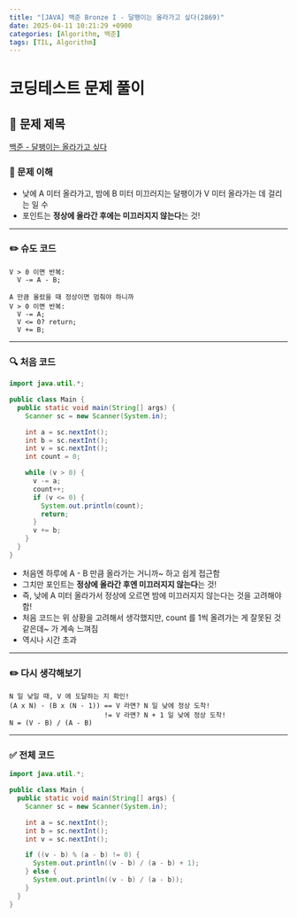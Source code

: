 ```yaml
---
title: "[JAVA] 백준 Bronze I - 달팽이는 올라가고 싶다(2869)"
date: 2025-04-11 10:21:29 +0900
categories: [Algorithm, 백준]
tags: [TIL, Algorithm]
---
```

# 코딩테스트 문제 풀이

## 📘 문제 제목
[백준 - 달팽이는 올라가고 싶다](https://www.acmicpc.net/problem/2869)

### 🧠 문제 이해
- 낮에 A 미터 올라가고, 밤에 B 미터 미끄러지는 달팽이가 V 미터 올라가는 데 걸리는 일 수
- 포인트는 **정상에 올라간 후에는 미끄러지지 않는다**는 것!

---

### ✏️ 슈도 코드

```plaintext
V > 0 이면 반복:
  V -= A - B;

A 만큼 올랐을 때 정상이면 멈춰야 하니까
V > 0 이면 반복:
  V -= A;
  V <= 0? return;
  V += B;
```

---

### 🔍 처음 코드

```java
import java.util.*;

public class Main {
  public static void main(String[] args) {
    Scanner sc = new Scanner(System.in);

    int a = sc.nextInt();
    int b = sc.nextInt();
    int v = sc.nextInt();
    int count = 0;

    while (v > 0) {
      v -= a;
      count++;
      if (v <= 0) {
        System.out.println(count);
        return;
      }
      v += b;
    }
  }
}
```
- 처음엔 하루에 A - B 만큼 올라가는 거니까~ 하고 쉽게 접근함
- 그치만 포인트는 **정상에 올라간 후엔 미끄러지지 않는다**는 것!
- 즉, 낮에 A 미터 올라가서 정상에 오르면 밤에 미끄러지지 않는다는 것을 고려해야 함!
- 처음 코드는 위 상황을 고려해서 생각했지만, count 를 1씩 올려가는 게 잘못된 것 같은데~ 가 계속 느껴짐
- 역시나 시간 초과

---

### ✏️ 다시 생각해보기

```plaintext
N 일 낮일 때, V 에 도달하는 지 확인!
(A x N) - (B x (N - 1)) == V 라면? N 일 낮에 정상 도착!
                        != V 라면? N + 1 일 낮에 정상 도착!
N = (V - B) / (A - B)
```

---

### ✅ 전체 코드
```java
import java.util.*;

public class Main {
  public static void main(String[] args) {
    Scanner sc = new Scanner(System.in);

    int a = sc.nextInt();
    int b = sc.nextInt();
    int v = sc.nextInt();

    if ((v - b) % (a - b) != 0) {
      System.out.println((v - b) / (a - b) + 1);
    } else {
      System.out.println((v - b) / (a - b));
    }
  }
}
```

